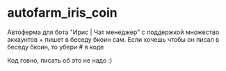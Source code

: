 # autofarm_iris_coin
Автоферма для бота "Ирис | Чат менеджер" с поддержкой множество аккаунтов + пишет в беседу бкоин сам.
Если хочешь чтобы он писал в беседу бкоин, то убери # в коде

Код говно, писать об это не надо :)
